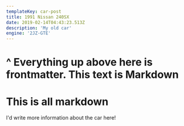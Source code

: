 ```yaml
---
templateKey: car-post
title: 1991 Nissan 240SX
date: 2019-02-14T04:43:23.513Z
description: 'My old car'
engine: '2JZ-GTE'
---
```


# ^ Everything up above here is frontmatter. This text is Markdown

# This is all markdown
I'd write more information about the car here!